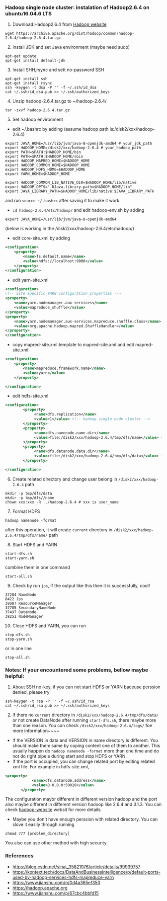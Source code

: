 ###  Hadoop single node cluster: instalation of Hadoop2.6.4 on ubuntu16.04.6 LTS

1. Download Hadoop2.6.4 from [Hadoop website](https://hadoop.apache.org/)
```shell
wget https://archive.apache.org/dist/hadoop/common/hadoop-2.6.4/hadoop-2.6.4.tar.gz
```

2. Install JDK and set Java environment (maybe need sudo)
```shell
apt-get update
apt-get install default-jdk
```

3. Install SHH,rsync and sett no-password SSH
```shell
apt-get install ssh
apt-get install rsync
ssh -keygen -t dsa -P '' -f ~/.ssh/id_dsa
cat ~/.ssh/id_dsa.pub >> ~/.ssh/authorized_keys
```

4. Unzip hadoop-2.6.4.tar.gz to ~/hadoop-2.6.4/
```shell
tar -zxvf hadoop-2.6.4.tar.gz
```

5. Set hadoop environment
- edit ~/.bashrc by adding (assume hadoop path is:/disk2/xxx/hadoop-2.6.4)
```shell
export JAVA_HOME=/usr/lib/jvm/java-8-openjdk-amd64 # your_jdk_path
export HADOOP_HOME=/disk2/xxx/hadoop-2.6.4 # your_hadoop_path
export PATH=$PATH:$HADOOP_HOME/bin
export PATH=$PATH:$HADOOP_HOME/sbin
export HADOOP_MAPRED_HOME=$HADOOP_HOME
export HADOOP_COMMON_HOME=$HADOOP_HOME
export HADOOP_HDFS_HOME=$HADOOP_HOME
export YARN_HOME=$HADOOP_HOME

export HADOOP_COMMON_LIB_NATIVE_DIR=$HADOOP_HOME/lib/native
export HADOOP_OPTS="-DJava.library.path=$HADOOP_HOME/lib"
export JAVA_LIBRARY_PATH=$HADOOP_HOME/lib/native:$JAVA_LIBRARY_PATH
```

and run ```source ~/.bashrc``` after saving it to make it work

- ```cd hadoop-2.6.4/etc/hadoop/``` and edit hadoop-env.sh by adding
```shell
export JAVA_HOME=/usr/lib/jvm/java-8-openjdk-amd64
```
 (below is working in the /disk2/xxx/hadoop-2.6.4/etc/hadoop/)
 
- edit core-site.xml by adding
```xml
<configuration>
	<property>
		<name>fs.default.name</name>
		<value>hdfs://localhost:9000</value>
	</property>
</configuration>
```

- edit yarn-site.xml
```xml
<configuration>
<!-- Site specific YARN configuration properties -->
<property>
	<name>yarn.nodemanager.aux-services</name>
	<value>mapreduce_shuffle</value>
</property>
<property>
	<name>yarn.nodemanager.aux-services.mapreduce.shuffle.class</name>
	<value>org.apache.hadoop.mapred.ShuffleHandler</value>
</property>
</configuration>
```

- copy mapred-site.xml.template to mapred-site.xml and edit mapred-site.xml
```xml
<configuration>
	<property>
		<name>mapreduce.framework.name</name>
		<value>yarn</value>
	</property>

</configuration>
```

- edit hdfs-site.xml
```xml
<configuration>
		<property>
             <name>dfs.replication</name>
             <value>1</value> <!-- hadoop single node cluster -->
        </property>
        <property>
             <name>dfs.namenode.name.dir</name>
             <value>file:/disk2/xxx/hadoop-2.6.4/tmp/dfs/name</value> <!-- where to save namenode -->
        </property>
        <property>
             <name>dfs.datanode.data.dir</name>
             <value>file:/disk2/xxx/hadoop-2.6.4/tmp/dfs/data</value> <!-- where to save datanode -->
        </property>

</configuration>
```

6. Create related directory and change user belong in ```/disk2/xxx/hadoop-2.6.4``` path
```shell
mkdir -p tmp/dfs/data
mkdir -p tmp/dfs//name
chown xxx:xxx -R ../hadoop-2.6.4 # xxx is user_name
```

7. Format HDFS
```shell
hadoop namenode -format
```
after this operation, it will create ```current``` directory in ```/disk2/xxx/hadoop-2.6.4/tmp/dfs/name/``` path

8. Start HDFS and YARN
```shell
start-dfs.sh
start-yarn.sh
```
combine them in one command
```
start-all.sh
```

9. Check by run ```jps```, if the output like this then it is successfully, cool!
```shell
37284 NameNode
8422 Jps
38087 ResourceManager
37785 SecondaryNameNode
37497 DataNode
38251 NodeManager

```

10. Close HDFS and YARN, you can run 
```shell
stop-dfs.sh
stop-yarn.sh
```
or in one line
```shell
stop-all.sh
```

 ### **Notes:** If your encountered some problems, bellow maybe helpful:
 1. About SSH no-key, if you can not start HDFS or YARN baceuse perssion denied, please try
 ```shell
 ssh-keygen -t rsa -P '' -f ~/.ssh/id_rsa
 cat ~/.ssh/id_rsa.pub >> ~/.ssh/authorized_keys
 ```
 2. If there no ```current``` directory in ```/disk2/xxx/hadoop-2.6.4/tmp/dfs/data/``` or not create DataNode after running ```start-dfs.sh```, there maybe more than one reason. You can check ```/disk2/xxx/hadoop-2.6.4/logs/``` foe more information~~~~
 - If the VERSION in data and VERSION in name directory is different. You should make them same by coping content one of them to another. This usually happen do ```hadoop namenode -format``` more than one time and do not do right pipele during start and stop HDFS or YARN.
 - If the port is occupied, you can change related port by editing related xml file. For example in hdfs-site.xml,
 ```xml
 <property>
        	 <name>dfs.datanode.address</name>
         	 <value>0.0.0.0:50010</value>
    	</property>
 ```
 The configuration maybr different in different version hadoop and the port also maybe different in different version hadoop like 2.6.4 and 3.1.3. You can check [hadoop-website](https://hadoop.apache.org) websit for more details.
 - Maybe you don't have enough perssion with related directory. You can slove it easily through running
 ```shell
 chmod 777 [problem_directory]
 ```
 You also can use other method with high security.
 
 
 ### References
 - https://blog.csdn.net/sinat_35821976/article/details/99939757
 - https://kontext.tech/docs/DataAndBusinessIntelligence/p/default-ports-used-by-hadoop-services-hdfs-mapreduce-yarn
 - https://www.jianshu.com/p/0d4a365ef350
 - https://hadoop.apache.org
 - https://www.jianshu.com/p/67cbc4bbfd15
